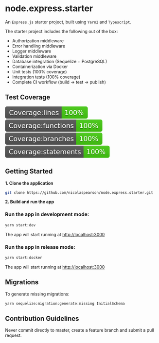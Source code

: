 # node.express.starter

An `Express.js` starter project, built using `Yarn2` and `Typescript`.

The starter project includes the following out of the box:

- Authorization middleware
- Error handling middleware
- Logger middleware
- Validation middleware
- Database integration (Sequelize + PostgreSQL)
- Containerization via Docker
- Unit tests (100% coverage)
- Integration tests (100% coverage)
- Complete CI workflow (build -> test -> publish)

## Test Coverage

![Coverage lines](https://raw.githubusercontent.com/nicolaspearson/node.express.starter/master/coverage/unit/badge-lines.svg?sanitize=true)
![Coverage functions](https://raw.githubusercontent.com/nicolaspearson/node.express.starter/master/coverage/unit/badge-functions.svg?sanitize=true)
![Coverage branches](https://raw.githubusercontent.com/nicolaspearson/node.express.starter/master/coverage/unit/badge-branches.svg?sanitize=true)
![Coverage statements](https://raw.githubusercontent.com/nicolaspearson/node.express.starter/master/coverage/unit/badge-statements.svg?sanitize=true)

## Getting Started

**1. Clone the application**

```bash
git clone https://github.com/nicolaspearson/node.express.starter.git
```

**2. Build and run the app**

### Run the app in development mode:

```bash
yarn start:dev
```

The app will start running at <http://localhost:3000>

### Run the app in release mode:

```bash
yarn start:docker
```

The app will start running at <http://localhost:3000>

## Migrations

To generate missing migrations:

```bash
yarn sequelize:migration:generate:missing InitialSchema
```

## Contribution Guidelines

Never commit directly to master, create a feature branch and submit a pull request.
